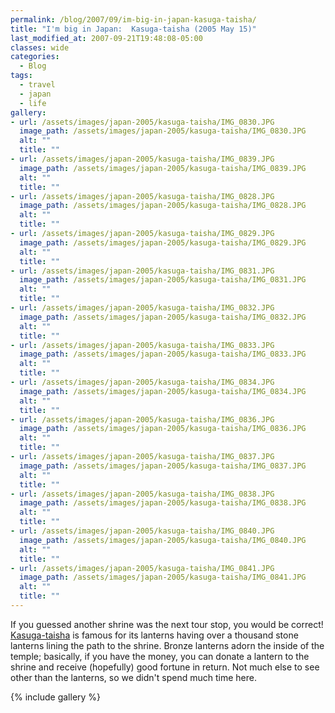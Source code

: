```yaml
---
permalink: /blog/2007/09/im-big-in-japan-kasuga-taisha/
title: "I'm big in Japan:  Kasuga-taisha (2005 May 15)"
last_modified_at: 2007-09-21T19:48:08-05:00
classes: wide
categories:
  - Blog
tags:
  - travel
  - japan
  - life
gallery:
- url: /assets/images/japan-2005/kasuga-taisha/IMG_0830.JPG
  image_path: /assets/images/japan-2005/kasuga-taisha/IMG_0830.JPG
  alt: ""
  title: ""
- url: /assets/images/japan-2005/kasuga-taisha/IMG_0839.JPG
  image_path: /assets/images/japan-2005/kasuga-taisha/IMG_0839.JPG
  alt: ""
  title: ""
- url: /assets/images/japan-2005/kasuga-taisha/IMG_0828.JPG
  image_path: /assets/images/japan-2005/kasuga-taisha/IMG_0828.JPG
  alt: ""
  title: ""
- url: /assets/images/japan-2005/kasuga-taisha/IMG_0829.JPG
  image_path: /assets/images/japan-2005/kasuga-taisha/IMG_0829.JPG
  alt: ""
  title: ""
- url: /assets/images/japan-2005/kasuga-taisha/IMG_0831.JPG
  image_path: /assets/images/japan-2005/kasuga-taisha/IMG_0831.JPG
  alt: ""
  title: ""
- url: /assets/images/japan-2005/kasuga-taisha/IMG_0832.JPG
  image_path: /assets/images/japan-2005/kasuga-taisha/IMG_0832.JPG
  alt: ""
  title: ""
- url: /assets/images/japan-2005/kasuga-taisha/IMG_0833.JPG
  image_path: /assets/images/japan-2005/kasuga-taisha/IMG_0833.JPG
  alt: ""
  title: ""
- url: /assets/images/japan-2005/kasuga-taisha/IMG_0834.JPG
  image_path: /assets/images/japan-2005/kasuga-taisha/IMG_0834.JPG
  alt: ""
  title: ""
- url: /assets/images/japan-2005/kasuga-taisha/IMG_0836.JPG
  image_path: /assets/images/japan-2005/kasuga-taisha/IMG_0836.JPG
  alt: ""
  title: ""
- url: /assets/images/japan-2005/kasuga-taisha/IMG_0837.JPG
  image_path: /assets/images/japan-2005/kasuga-taisha/IMG_0837.JPG
  alt: ""
  title: ""
- url: /assets/images/japan-2005/kasuga-taisha/IMG_0838.JPG
  image_path: /assets/images/japan-2005/kasuga-taisha/IMG_0838.JPG
  alt: ""
  title: ""
- url: /assets/images/japan-2005/kasuga-taisha/IMG_0840.JPG
  image_path: /assets/images/japan-2005/kasuga-taisha/IMG_0840.JPG
  alt: ""
  title: ""
- url: /assets/images/japan-2005/kasuga-taisha/IMG_0841.JPG
  image_path: /assets/images/japan-2005/kasuga-taisha/IMG_0841.JPG
  alt: ""
  title: ""
---
```


If you guessed another shrine was the next tour stop, you would be correct!
[Kasuga-taisha](https://en.wikipedia.org/wiki/Kasuga-taisha) is famous for its lanterns having over a thousand stone
lanterns lining the path to the shrine.  Bronze lanterns adorn the inside of the temple; basically, if you have the money,
you can donate a lantern to the shrine and receive (hopefully) good fortune in return.  Not much else to see other than
the lanterns, so we didn't spend much time here.

{% include gallery %}